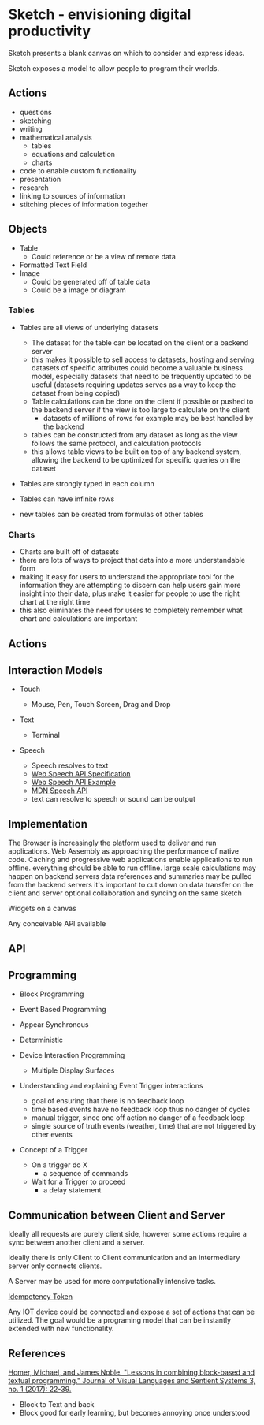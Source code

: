 # Sketch - envisioning digital productivity

Sketch presents a blank canvas on which to consider and express ideas.

Sketch exposes a model to allow people to program their worlds.

## Actions

- questions
- sketching
- writing
- mathematical analysis
    - tables
    - equations and calculation
    - charts
- code to enable custom functionality
- presentation
- research
- linking to sources of information
- stitching pieces of information together


## Objects

- Table
    - Could reference or be a view of remote data
- Formatted Text Field
- Image
    - Could be generated off of table data
    - Could be a image or diagram

### Tables

- Tables are all views of underlying datasets
    - The dataset for the table can be located on the client or a backend server
    - this makes it possible to sell access to datasets, hosting and serving datasets of specific attributes could become a valuable business model, especially datasets that need to be frequently updated to be useful (datasets requiring updates serves as a way to keep the dataset from being copied)
    - Table calculations can be done on the client if possible or pushed to the backend server if the view is too large to calculate on the client
        - datasets of millions of rows for example may be best handled by the backend
    - tables can be constructed from any dataset as long as the view follows the same protocol, and calculation protocols
    - this allows table views to be built on top of any backend system, allowing the backend to be optimized for specific queries on the dataset
- Tables are strongly typed in each column
- Tables can have infinite rows

- new tables can be created from formulas of other tables

### Charts

- Charts are built off of datasets
- there are lots of ways to project that data into a more understandable form
- making it easy for users to understand the appropriate tool for the information they are attempting to discern can help users gain more insight into their data, plus make it easier for people to use the right chart at the right time
- this also eliminates the need for users to completely remember what chart and calculations are important


## Actions

## Interaction Models

- Touch
    - Mouse, Pen, Touch Screen, Drag and Drop

- Text
    - Terminal

- Speech
    - Speech resolves to text
    - [Web Speech API Specification](https://wicg.github.io/speech-api/_)
    - [Web Speech API Example](https://codeburst.io/html5-speech-recognition-api-670846a50e92)
    - [MDN Speech API](https://developer.mozilla.org/en-US/docs/Web/API/Web_Speech_API)
    - text can resolve to speech or sound can be output

## Implementation

The Browser is increasingly the platform used to deliver and run applications.
Web Assembly as approaching the performance of native code.
Caching and progressive web applications enable applications to run offline.
everything should be able to run offline.
large scale calculations may happen on backend servers
data references and summaries may be pulled from the backend servers
it's important to cut down on data transfer on the client and server
optional collaboration and syncing on the same sketch

Widgets on a canvas

Any conceivable API available


## API

## Programming

- Block Programming
- Event Based Programming
- Appear Synchronous
- Deterministic
- Device Interaction Programming
    - Multiple Display Surfaces

- Understanding and explaining Event Trigger interactions
    - goal of ensuring that there is no feedback loop
    - time based events have no feedback loop thus no danger of cycles
    - manual trigger, since one off action no danger of a feedback loop
    - single source of truth events (weather, time) that are not triggered by other events

- Concept of a Trigger
    - On a trigger do X
        - a sequence of commands
    - Wait for a Trigger to proceed
        - a delay statement

## Communication between Client and Server

Ideally all requests are purely client side, however some actions require a sync between another client and a server.

Ideally there is only Client to Client communication and an intermediary server only connects clients.

A Server may be used for more computationally intensive tasks.

[Idempotency Token](https://en.wikipedia.org/wiki/Idempotence)

Any IOT device could be connected and expose a set of actions that can be utilized. The goal would be a programing model that can be instantly extended with new functionality.


## References

[Homer, Michael, and James Noble. "Lessons in combining block-based and textual programming." Journal of Visual Languages and Sentient Systems 3, no. 1 (2017): 22-39.](https://pdfs.semanticscholar.org/bc0a/79d16d20d9457eaa6f25f86c07a1abfee217.pdf)

- Block to Text and back
- Block good for early learning, but becomes annoying once understood


